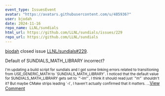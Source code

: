 ```yaml
---
event_type: IssuesEvent
avatar: "https://avatars.githubusercontent.com/u/485936?"
user: bjodah
date: 2024-11-16
repo_name: LLNL/sundials
html_url: https://github.com/LLNL/sundials/issues/229
repo_url: https://github.com/LLNL/sundials
---
```


<a href='https://github.com/bjodah' target='_blank'>bjodah</a> closed issue <a href='https://github.com/LLNL/sundials/issues/229' target='_blank'>LLNL/sundials#229</a>.

<p>Default of SUNDIALS_MATH_LIBRARY incorrect?</p><small>I'm updating a build script for sundials and I got some linking errors related to transitioning from USE_GENERIC_MATH to `SUNDIALS_MATH_LIBRARY`. I noticed that the default value for SUNDIALS_MATH_LIBRARY gets set to `"-lm"`, I think it should read just `"m"` shouldn't it? But maybe CMake strips leading `-l`, I haven't actually confirmed that it matters....</small><a href='https://github.com/LLNL/sundials/issues/229' target='_blank'>View Comment</a>